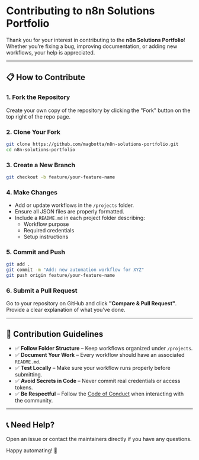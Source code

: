 # Contributing to n8n Solutions Portfolio

Thank you for your interest in contributing to the **n8n Solutions Portfolio**! Whether you’re fixing a bug, improving documentation, or adding new workflows, your help is appreciated.

---

## 📋 How to Contribute

### 1. Fork the Repository
Create your own copy of the repository by clicking the "Fork" button on the top right of the repo page.

### 2. Clone Your Fork
```bash
git clone https://github.com/magbotta/n8n-solutions-portfolio.git
cd n8n-solutions-portfolio
```

### 3. Create a New Branch
```bash
git checkout -b feature/your-feature-name
```

### 4. Make Changes
- Add or update workflows in the `/projects` folder.
- Ensure all JSON files are properly formatted.
- Include a `README.md` in each project folder describing:
  - Workflow purpose
  - Required credentials
  - Setup instructions

### 5. Commit and Push
```bash
git add .
git commit -m "Add: new automation workflow for XYZ"
git push origin feature/your-feature-name
```

### 6. Submit a Pull Request
Go to your repository on GitHub and click **"Compare & Pull Request"**. Provide a clear explanation of what you’ve done.

---

## 🧠 Contribution Guidelines

- ✅ **Follow Folder Structure** – Keep workflows organized under `/projects`.
- ✅ **Document Your Work** – Every workflow should have an associated `README.md`.
- ✅ **Test Locally** – Make sure your workflow runs properly before submitting.
- ✅ **Avoid Secrets in Code** – Never commit real credentials or access tokens.
- ✅ **Be Respectful** – Follow the [Code of Conduct](https://opensource.guide/code-of-conduct/) when interacting with the community.

---

## 📞 Need Help?

Open an issue or contact the maintainers directly if you have any questions.

Happy automating! 🤖
